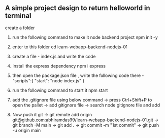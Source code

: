 ## A simple project design to return helloworld in terminal 

create a folder <learn-webapp-backend-nodejs-01>

1) run the following command to  make it node backend project
npm init -y 

2) enter to this folder 
cd learn-webapp-backend-nodejs-01 

3) create a file  - index.js and write the code 

4) Install the express dependency 
npm i express

5) then open the package.json file , write the following code there - 
"scripts":{
    "start": "node index.js"
}

6) run the following command to start it 
npm start 

7) add the .gitignore file using below command 
  -> press Ctrl+Shift+P to open the pallet
  -> add gitignore file 
  -> search node gitignore file and add 

8) Now push it git 
  -> git remote add origin git@github.com:abhiramdas99/learn-webapp-backend-nodejs-01.git
  -> git branch -M main
  -> git add .
  -> git commit -m "1st commit"
  -> git push -u origin main


